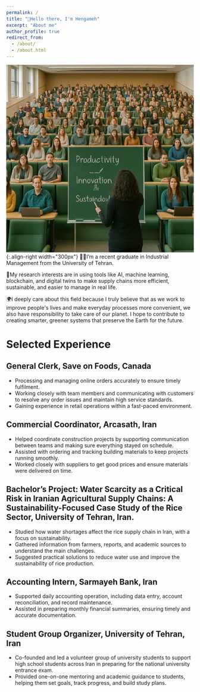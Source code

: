```yaml
---
permalink: /
title: "👋Hello there, I'm Hengameh"
excerpt: "About me"
author_profile: true
redirect_from: 
  - /about/
  - /about.html
---
```





![Illustration of combining vision and language modalities](images/photo_5920381374521527544_x.jpg){:.align-right width="300px"}
👩‍💻I’m a recent graduate in Industrial Management from the University of Tehran. 

🔬My research interests are in using tools like AI, machine learning, blockchain, and digital twins to make supply chains more efficient, sustainable, and easier to manage in real life. 

🌍I deeply care about this field because I truly believe that as we work to improve people's lives and make everyday processes more convenient, we also have responsibility to take care of our planet. I hope to contribute to creating smarter, greener systems that preserve the Earth for the future.



# Selected Experience

## General Clerk, Save on Foods, Canada
- Processing and managing online orders accurately to ensure timely fulfilment.
- Working closely with team members and communicating with customers to resolve any order issues and maintain high service standards.
- Gaining experience in retail operations within a fast-paced environment.

## Commercial Coordinator, Arcasath, Iran
- Helped coordinate construction projects by supporting communication between teams and making sure everything stayed on schedule.
- Assisted with ordering and tracking building materials to keep projects running smoothly.
- Worked closely with suppliers to get good prices and ensure materials were delivered on time.

## Bachelor’s Project: Water Scarcity as a Critical Risk in Iranian Agricultural Supply Chains: A Sustainability-Focused Case Study of the Rice Sector, University of Tehran, Iran.
- Studied how water shortages affect the rice supply chain in Iran, with a focus on sustainability.
- Gathered information from farmers, reports, and academic sources to understand the main challenges.
- Suggested practical solutions to reduce water use and improve the sustainability of rice production.

## Accounting Intern, Sarmayeh Bank, Iran
- Supported daily accounting operation, including data entry, account reconciliation, and record maintenance.
- Assisted in preparing monthly financial summaries, ensuring timely and accurate documentation.

## Student Group Organizer, University of Tehran, Iran
- Co-founded and led a volunteer group of university students to support high school students across Iran in preparing for the national university entrance exam.
- Provided one-on-one mentoring and academic guidance to students, helping them set goals, track progress, and build study plans.

